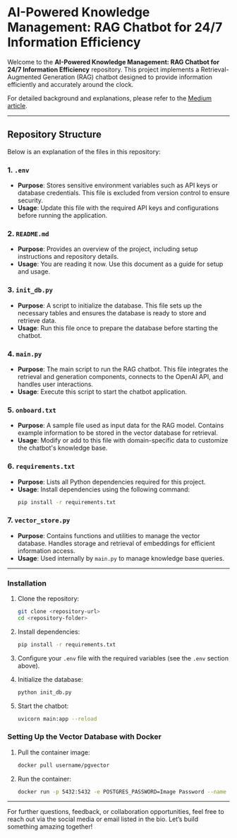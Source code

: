 # **AI-Powered Knowledge Management: RAG Chatbot for 24/7 Information Efficiency**

Welcome to the **AI-Powered Knowledge Management: RAG Chatbot for 24/7 Information Efficiency** repository. This project implements a Retrieval-Augmented Generation (RAG) chatbot designed to provide information efficiently and accurately around the clock.

For detailed background and explanations, please refer to the [Medium article](#).

---

## Repository Structure
Below is an explanation of the files in this repository:

### 1. **`.env`**
   - **Purpose**: Stores sensitive environment variables such as API keys or database credentials. This file is excluded from version control to ensure security.
   - **Usage**: Update this file with the required API keys and configurations before running the application.

### 2. **`README.md`**
   - **Purpose**: Provides an overview of the project, including setup instructions and repository details.
   - **Usage**: You are reading it now. Use this document as a guide for setup and usage.

### 3. **`init_db.py`**
   - **Purpose**: A script to initialize the database. This file sets up the necessary tables and ensures the database is ready to store and retrieve data.
   - **Usage**: Run this file once to prepare the database before starting the chatbot.

### 4. **`main.py`**
   - **Purpose**: The main script to run the RAG chatbot. This file integrates the retrieval and generation components, connects to the OpenAI API, and handles user interactions.
   - **Usage**: Execute this script to start the chatbot application.

### 5. **`onboard.txt`**
   - **Purpose**: A sample file used as input data for the RAG model. Contains example information to be stored in the vector database for retrieval.
   - **Usage**: Modify or add to this file with domain-specific data to customize the chatbot's knowledge base.

### 6. **`requirements.txt`**
   - **Purpose**: Lists all Python dependencies required for this project.
   - **Usage**: Install dependencies using the following command:  
     ```bash
     pip install -r requirements.txt
     ```

### 7. **`vector_store.py`**
   - **Purpose**: Contains functions and utilities to manage the vector database. Handles storage and retrieval of embeddings for efficient information access.
   - **Usage**: Used internally by `main.py` to manage knowledge base queries.

---

### Installation
1. Clone the repository:
   ```bash
   git clone <repository-url>
   cd <repository-folder>
   ```

2. Install dependencies:
   ```bash
   pip install -r requirements.txt
   ```

3. Configure your `.env` file with the required variables (see the `.env` section above).

4. Initialize the database:
   ```bash
   python init_db.py
   ```

5. Start the chatbot:
   ```bash
   uvicorn main:app --reload
   ```

### Setting Up the Vector Database with Docker
1. Pull the container image:
   ```bash
   docker pull username/pgvector
   ```

2. Run the container:
   ```bash
   docker run -p 5432:5432 -e POSTGRES_PASSWORD=Image Password --name my_pgvector -d username/pgvector
   ```

---

For further questions, feedback, or collaboration opportunities, feel free to reach out via the social media or email listed in the bio. Let’s build something amazing together!


